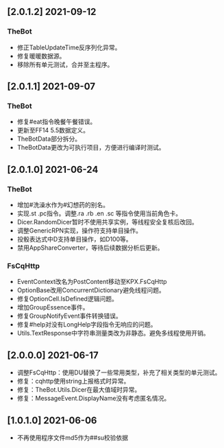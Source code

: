 ﻿## [2.0.1.2] 2021-09-12

### TheBot
- 修正TableUpdateTime反序列化异常。
- 修复暖暖数据源。
- 移除所有单元测试，合并至主程序。

## [2.0.1.1] 2021-09-07

### TheBot
- 修复#eat指令晚餐午餐错误。
- 更新至FF14 5.5数据定义。
- TheBotData部分拆分。
- TheBotData更改为可执行项目，方便进行编译时测试。

## [2.0.1.0] 2021-06-24

### TheBot
- 增加#洗澡水作为#幻想药的别名。
- 实现.st .pc指令。调整.ra .rb .en .sc 等指令使用当前角色卡。
- Dicer.RandomDicer暂时不使用共享实例，等线程安全复核后改回。
- 调整GenericRPN实现，操作符支持单目操作。
- 投骰表达式中D支持单目操作，如D100等。
- 禁用AppShareConverter，等待后续数据分析后更新。

### FsCqHttp
- EventContext改名为PostContent移动至KPX.FsCqHttp
- OptionBase改用ConcurrentDictionary避免线程问题。
- 修复OptionCell.IsDefined逻辑问题。
- 增加GroupEssence事件。
- 修复GroupNotifyEvent事件转换错误。
- 修复#help对没有LongHelp字段指令无响应的问题。
- Utils.TextResponse中字符串测量类改为非静态。避免多线程使用开销。

## [2.0.0.0] 2021-06-17
- 调整FsCqHttp：使用DU替换了一些常用类型，补充了相关类型的单元测试。
- 修复：cqhttp使用string上报格式时异常。
- 修复：TheBot.Utils.Dicer在最大值域时异常。
- 修复：MessageEvent.DisplayName没有考虑匿名情况。

## [1.0.1.0] 2021-06-06
- 不再使用程序文件md5作为##su校验依据